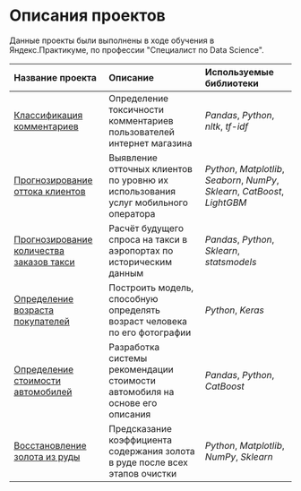 # Описания проектов

Данные проекты были выполнены в ходе обучения в Яндекс.Практикуме, по профессии "Специалист по Data Science".

| Название проекта | Описание | Используемые библиотеки | 
| :---------------------- | :---------------------- | :---------------------- |
| [Классификация комментариев](toxic-comments) | Определение токсичности комментариев пользователей интернет магазина | *Pandas*, *Python*, *nltk*, *tf-idf* |
| [Прогнозирование оттока клиентов](customer-outflow(final)) | Выявление отточных клиентов по уровню их использования услуг мобильного оператора | *Python*, *Matplotlib*, *Seaborn*, *NumPy*, *Sklearn*, *CatBoost*, *LightGBM* |
| [Прогнозирование количества заказов такси](taxi-orders) | Расчёт будущего спроса на такси в аэропортах по историческим данным | *Pandas*, *Python*, *Sklearn*, *statsmodels* |
| [Определение возраста покупателей](age-determination) | Построить модель, способную определять возраст человека по его фотографии | *Python*, *Keras* |
| [Определение стоимости автомобилей](cost-of-cars) | Разработка системы рекомендации стоимости автомобиля на основе его описания | *Pandas*, *Python*, *CatBoost* |
| [Восстановление золота из руды](gold-recovery) | Предсказание коэффициента содержания золота в руде после всех этапов очистки | *Python*, *Matplotlib*, *NumPy*, *Sklearn* |